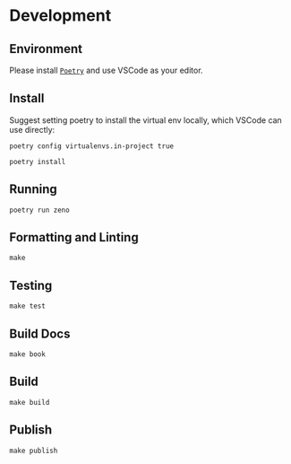 # Development

## Environment

Please install [`Poetry`](https://python-poetry.org/docs/master/#installing-with-the-official-installer) and use VSCode as your editor.

## Install

Suggest setting poetry to install the virtual env locally, which VSCode can use directly:

`poetry config virtualenvs.in-project true`

`poetry install`

## Running

`poetry run zeno`

## Formatting and Linting

`make`

## Testing

`make test`

## Build Docs

`make book`

## Build

`make build`

## Publish

`make publish`
